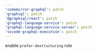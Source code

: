 ```yaml
---
'codemirror-graphql': patch
'graphiql': patch
'@graphiql/react': patch
'graphql-language-service': patch
'graphql-language-service-server': patch
'vscode-graphql-execution': patch
---
```


enable `prefer-destructuring` rule

